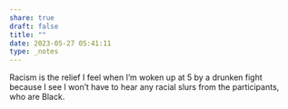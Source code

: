 ```yaml
---
share: true
draft: false
title: ""
date: 2023-05-27 05:41:11
type: _notes
---
```


Racism is the relief I feel when I’m woken up at 5 by a drunken fight because I see I won’t have to hear any racial slurs from the participants, who are Black. 
